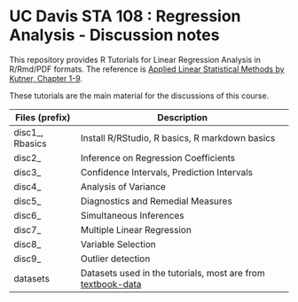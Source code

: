# UC Davis STA 108 : Regression Analysis - Discussion notes

This repository provides R Tutorials for Linear Regression Analysis in R/Rmd/PDF formats. The reference is [Applied Linear Statistical Methods by Kutner, Chapter 1-9](http://users.stat.ufl.edu/~winner/sta4211/ALSM_5Ed_Kutner.pdf).


These tutorials are the main material for the discussions of this course. 

| Files (prefix) | Description |
| --- | --- |
| disc1_, Rbasics     |  Install R/RStudio, R basics, R markdown basics |
| disc2_     | Inference on Regression Coefficients |
| disc3_     | Confidence Intervals, Prediction Intervals |
| disc4_    | Analysis of Variance |
| disc5_    | Diagnostics and Remedial Measures|
| disc6_    | Simultaneous Inferences|
| disc7_     | Multiple Linear Regression|
| disc8_    | Variable Selection|
| disc9_    | Outlier detection|
| datasets     | Datasets used in the tutorials, most are from [textbook-data](http://users.stat.ufl.edu/~rrandles/sta4210/Rclassnotes/data/textdatasets/Chapter%20%206%20Data%20Sets.html)
